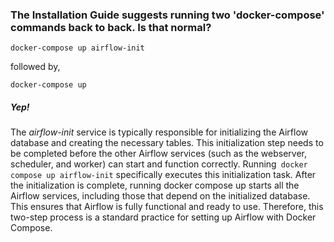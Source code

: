 ### The Installation Guide suggests running two 'docker-compose' commands back to back. Is that normal?

`docker-compose up airflow-init`

followed by,

`docker-compose up`


##### Yep!

The *airflow-init* service is typically responsible for initializing the Airflow database and creating the necessary tables.
This initialization step needs to be completed before the other Airflow services (such as the webserver, scheduler, and worker) can start and function correctly. 
Running` docker compose up airflow-init` specifically executes this initialization task.
After the initialization is complete, running docker compose up starts all the Airflow services, including those that depend on the initialized database.
This ensures that Airflow is fully functional and ready to use.
Therefore, this two-step process is a standard practice for setting up Airflow with Docker Compose.

